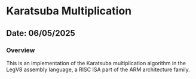 # Karatsuba Multiplication
## Date: 06/05/2025

### Overview
This is an implementation of the Karatsuba multiplication algorithm in the LegV8 assembly language, a RISC ISA part of the ARM architecture family.
